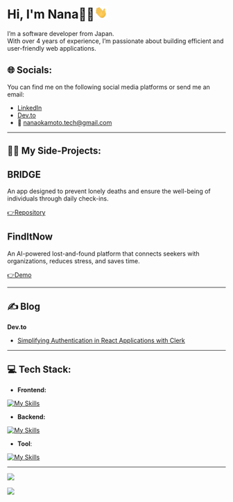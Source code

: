 <div>
  <h1>Hi, I'm Nana👩‍💻<img src="https://github.com/ABSphreak/ABSphreak/blob/master/gifs/Hi.gif" width="30px"></h1>


I’m a software developer from Japan.  
With over 4 years of experience, I’m passionate about building efficient and user-friendly web applications.<br/>
</div>

## 🌐 Socials:
You can find me on the following social media platforms or send me an email:<br/>
- [LinkedIn](https://www.linkedin.com/in/nana-okamoto/)
- [Dev.to](https://dev.to/na1969na)
- 📩 nanaokamoto.tech@gmail.com
---

## 👩‍💻 My Side-Projects:
## BRIDGE
An app designed to prevent lonely deaths and ensure the well-being of individuals through daily check-ins.

[👉Repository](https://github.com/na1969na/bridge-app)

## FindItNow
An AI-powered lost-and-found platform that connects seekers with organizations, reduces stress, and saves time.

[👉Demo](https://finditnow-app.vercel.app)

---

## ✍️ Blog
**Dev.to**
- [Simplifying Authentication in React Applications with Clerk](https://dev.to/na1969na/simplifying-authentication-in-react-applications-with-clerk-32db)

---

## 💻 Tech Stack:
- **Frontend:** <br/>

[![My Skills](https://skillicons.dev/icons?i=html,css,js,ts,nodejs,react,nextjs,angular,sass,tailwind,materialui)](https://skillicons.dev)<br/>


- **Backend:** <br/>

[![My Skills](https://skillicons.dev/icons?i=cs,dotnet,ruby,rails,postgres,mongodb,supabase)](https://skillicons.dev)<br/>


- **Tool**: <br/>

[![My Skills](https://skillicons.dev/icons?i=postman,git,github,gitlab,aws,vite,visualstudio,vscode)](https://skillicons.dev)<br/>

---

![](https://github-readme-stats.vercel.app/api/top-langs/?username=na1969na&theme=dark&hide_border=false&include_all_commits=false&count_private=false&layout=compact)

[![](https://visitcount.itsvg.in/api?id=na1969na&icon=0&color=0)](https://visitcount.itsvg.in)
